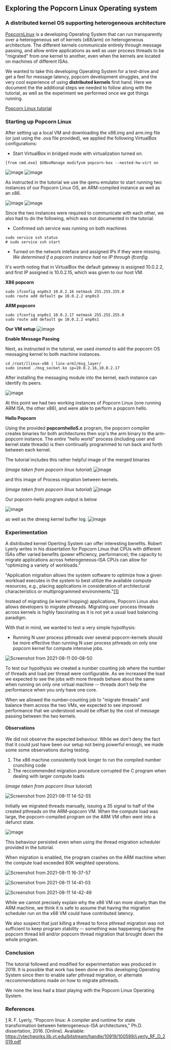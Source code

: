 ## Exploring the Popcorn Linux Operating system
### A distributed kernel OS supporting heterogeneous architecture

[PopcornLinux](http://www.popcornlinux.org/index.php/overview) is a developing Operating System that can run transparently over a heterogeneous set of kernels (x68/arm)  on heterogeneous architecture. The different kernels communicate entirely through message passing, and allow entire applications as well as user process threads to be "migrated" from one kernel to another, even when the kernels are located on machines of different ISAs. 

We wanted to take this developing Operating System for a test-drive and get a feel for message latency, popcorn development struggles, and the very cool experience of using **distributed kernels** first hand. Here we document the the additional steps we needed to follow along with the tutorial, as well as the experiment we performed once we got things running. 

[Popcorn Linux tutorial](https://github.com/ssrg-vt/popcorn-compiler/tree/main/tutorial/sosp-2019)


### Starting up Popcorn Linux 
After setting up a local VM and downloading the x86.img and arm.img file (or just using the .ova file provided), we applied the following VirtualBox configurations:

- Start VirtualBox in bridged mode with virtualization turned on. 
```
[from cmd.exe] $VBoxManage modifyvm popcorn-box --nested-hw-virt on
```
![image](https://user-images.githubusercontent.com/17166431/128944034-f5f81ebf-c22f-4d96-a7e7-a9a80d4c5ddd.png)
![image](https://user-images.githubusercontent.com/17166431/128944093-dc45dd68-df86-46c9-97a4-e0ebf28fd5b7.png)


As instructed in the tutorial we use the qemu emulator to start running two instances of our Popcorn Linux OS, an ARM-compiled instance as well as an x86.


![image](https://user-images.githubusercontent.com/17166431/128944820-bc4bc650-b5a4-4f85-afdf-77b4cccae898.png)
![image](https://user-images.githubusercontent.com/17166431/128946061-210a0170-9da4-46c7-b444-bbda9fc21e8d.png)


Since the two instances were required to communicate with each other, we also had to do the following, which was not documented in the tutorial.

- Confirmed ssh service was running on both machines
```
sudo service ssh status
# sudo service ssh start
```

- Turned on the network inteface and assigned IPs if they were missing. 
_We determined if a popcorn instance had no IP through _ifconfig_._

It's worth noting that in VirtualBox the default gateway is assigned 10.0.2.2, and first IP assigned is 10.0.2.15, which was given to our host VM. 

__X86 popcorn__
```
sudo ifconfig enp0s3 10.0.2.16 netmask 255.255.255.0                  
sudo route add default gw 10.0.2.2 enp0s3 
```

__ARM popcorn__
```
sudo ifconfig enp0s1 10.0.2.17 netmask 255.255.255.0                  
sudo route add default gw 10.0.2.2 enp0s1
```


__Our VM setup__
![image](https://user-images.githubusercontent.com/17166431/128946584-4486fd35-b19b-46fa-b26f-60c2dd8a8dec.png)


__Enable Message Passing__

Next, as instructed in the tutorial, we used _insmod_ to add the popcorn OS messaging kernel to both machine instances.
```
cd /root/[linux-x86 | linx-arm]/msg_layer/
sudo insmod ./msg_socket.ko ip=10.0.2.16,10.0.2.17
```
After installing the messaging module into the kernel, each instance can identify its peers.

![image](https://user-images.githubusercontent.com/17166431/128947291-cc4617f8-f0fa-4eb9-bb16-38f858262fff.png)


At this point we had two working instances of Popcorn Linux (one running ARM ISA, the other x86), and were able to perform a popcorn hello. 

__Hello Popcorn__

Using the provided __popcornhelloS.c__ program,  the popcorn compiler creates binaries for both architectures then scp's the arm binary to the arm-popcorn instance. The _entire_ "hello world" process (including user and kernel state threads) is then continually programmed to run back and forth between each kernel. 

The tutorial includes this rather helpful image of the merged binaries

(_image taken from popcorn linux tutorial_)
![image](https://user-images.githubusercontent.com/17166431/128949977-a8273c25-0994-4d63-8bb2-fd70006949ca.png)



and this image of Process migration between kernels.

(_image taken from popcorn linux tutorial_)
![image](https://user-images.githubusercontent.com/17166431/128950038-a78df103-914e-4fee-8862-64e1f8a5a6d3.png)


Our popcorn-hello program output is below 

![image](https://user-images.githubusercontent.com/17166431/128950134-2c31c99c-bebd-4bdf-8741-c3dfb5df0852.png)

as well as the dmesg kernel buffer log.
![image](https://user-images.githubusercontent.com/17166431/128950153-c938a24e-b397-4e5f-ac46-ff28c5285c9e.png)


### Experimentation

A distributed kernel Operting System can offer interesting benefits. Robert Lyerly writes in his dissertation for Popcorn Linux that CPUs with different ISAs offer varied benefits (power efficiency, performance); the capacity to migrate applications across heterogeneous-ISA CPUs can allow for "optimizing a variety of workloads."

"Application migration allows the system software to optimize how a given workload executes in the system to best utilize the available compute resources, e.g., placing applications in consideration of architectural characteristics or multiprogrammed environments."[[1]](https://vtechworks.lib.vt.edu/bitstream/handle/10919/100599/Lyerly_RF_D_2019.pdf?sequence=1&isAllowed=y)


Instead of migrating (ie kernel hopping) applications, Popcorn Linux also allows developers to migrate pthreads. Migrating user process threads across kernels is highly fascinating as it is not yet a usual load balancing paradigm. 

With that in mind, we wanted to test a very simple hypothysis: 
- Running N user process pthreads over several popcorn-kernels should be more effective than running N user process pthreads on only one popcorn kernel for compute intensive jobs.

![Screenshot from 2021-08-11 00-08-50](https://user-images.githubusercontent.com/17166431/128968380-79bd62ab-604a-4be2-bc43-f7f658982c10.png)

To test our hypothysis we created a number counting job where the number of threads and load per thread were configurable. As we increased the load we expected to see the jobs with more threads behave about the same when running on only one virtual machine -- threads don't help the performance when you only have one core.

When we allowed the number-counting job to "migrate threads" and balance them across the two VMs, we expected to see improved performance that we understood would be offset by the cost of message passing between the two kernels.  


#### Observations

We did not observe the expected behaviour. While we don't deny the fact that it could just have been our setup not being powerful enough, we made some some observations during testing.

1. The x86 machine consistently took longer to run the compiled number crunching code
2. The reccommended migration procedure corrupted the C program when dealing with larger compute loads 

(_image taken from popcorn linux tutorial_)

![Screenshot from 2021-08-11 14-52-55](https://user-images.githubusercontent.com/17166431/129086448-a6eb0aed-a829-4fc7-aee4-d5e84da0374f.png)

Initially we migrated threads manually, issuing a 35 signal to half of the created pthreads on the ARM-popcorn VM. When the compute load was large, the popcorn-compiled program on the ARM VM often went into a defunct state.

![image](https://user-images.githubusercontent.com/17166431/129086959-9dc2e9fd-f5b6-4c78-9631-d10b90104c04.png)

This behaviour persisted even when using the thread migration scheduler provided in the tutorial.

When migration is enabled, the program crashes on the ARM machine when the compute load exceeded 80K weighted operations. 


![Screenshot from 2021-08-11 16-37-57](https://user-images.githubusercontent.com/17166431/129099782-ab04fbe0-de14-4571-bb84-b1e015bcf850.png)

![Screenshot from 2021-08-11 14-41-03](https://user-images.githubusercontent.com/17166431/129085435-7f65c782-debf-43a7-842a-dec2675654c0.png)

![Screenshot from 2021-08-11 14-42-49](https://user-images.githubusercontent.com/17166431/129085447-a9b6bb04-ef4f-4154-930c-18934c6b2708.png)

While we cannot precisely explain why the x86 VM ran more slowly than the ARM machine, we think it is safe to assume that having the migration scheduler run on the x68 VM could have contributed latency.

We also suspect that just killing a thread to force pthread migration was not sufficient to keep program stability -- something was happening during the popcorn thread kill and/or popcorn thread migration that brought down the whole program.


### Conclusion

The tutorial followed and modified for experimentation was produced in 2019. It is possible that work has been done on this developing Operating System since then to enable safer pthread migration, or alternate reccommendations made on how to migrate pthreads.

We none the less had a blast playing with the Popcorn Linux Operating System.  


### References
[1](https://vtechworks.lib.vt.edu/bitstream/handle/10919/100599/Lyerly_RF_D_2019.pdf?sequence=1&isAllowed=y) R. F. Lyerly, “Popcorn linux: A compiler and runtime for state transformation between heterogeneous-ISA architectures,” Ph.D. dissertation, 2016. [Online]. Available: https://vtechworks.lib.vt.edu/bitstream/handle/10919/100599/Lyerly_RF_D_2019.pdf

